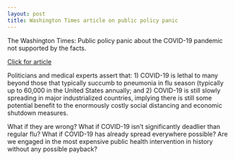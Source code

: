 ```yaml
---
layout: post
title: Washington Times article on public policy panic
---
```

The Washington Times: Public policy panic about the COVID-19 pandemic not supported by the facts.

[Click for article](https://www.washingtontimes.com/news/2020/mar/26/public-policy-panic-about-the-covid-19-pandemic-no/)

Politicians and medical experts assert that: 1) COVID-19 is lethal to many beyond those that typically succumb to pneumonia in flu season (typically up to 60,000 in the United States annually; and 2) COVID-19 is still slowly spreading in major industrialized countries, implying there is still some potential benefit to the enormously costly social distancing and economic shutdown measures.

What if they are wrong? What if COVID-19 isn’t significantly deadlier than regular flu? What if COVID-19 has already spread everywhere possible? Are we engaged in the most expensive public health intervention in history without any possible payback?
